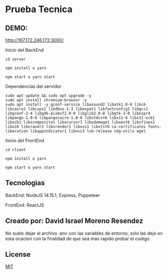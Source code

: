 # Prueba Tecnica

## DEMO:
http://167.172.246.172:3000/

Inicio del BackEnd

```
cd server

npm install o yarn

npm start o yarn start

```
Dependencias del servidor

```
sudo apt update && sudo apt upgrade -y
sudo apt install chromium-browser -y
sudo apt install -y gconf-service libasound2 libatk1.0-0 libc6 libcairo2 libcups2 libdbus-1-3 libexpat1 libfontconfig1 libgcc1 libgconf-2-4 libgdk-pixbuf2.0-0 libglib2.0-0 libgtk-3-0 libnspr4 libpango-1.0-0 libpangocairo-1.0-0 libstdc++6 libx11-6 libx11-xcb1 libxcb1 libxcomposite1 libxcursor1 libxdamage1 libxext6 libxfixes3 libxi6 libxrandr2 libxrender1 libxss1 libxtst6 ca-certificates fonts-liberation libappindicator1 libnss3 lsb-release xdg-utils wget
```

Inicio del FrontEnd

```
cd client

npm install o yarn

npm start o yarn start
```

## Tecnologias

BackEnd:
NodeJS 14.15.1,
Express, Puppeteer

FrontEnd: ReactJS

## Creado por: David Israel Moreno Resendez
No suelo dejar el archivo .env con las variables de entorno, solo las deje en esta ocacion con la finalidad de que sea mas rapido probar el codigo

## License

[MIT](https://choosealicense.com/licenses/mit/)
